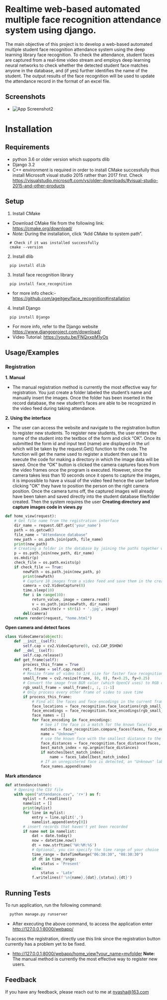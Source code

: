 
# Realtime web-based automated multiple face recognition attendance system using django.

The main objective of this project is to develop a web-based automated multiple student face recognition attendance system using the deep learning library face recognition. To check the attendance, student faces are captured from a real-time video stream and employs deep learning neural networks to check whether the detected student face matches anyone in the database, and (if yes) further identifies the name of the student. The output results of the face recognition will be used to update the attendance record in the format of an excel file.


## Screenshots

- ![App Screenshot2](https://via.placeholder.com/468x300?text=App+Screenshot+Heres)


# Installation
## Requirements

- python 3.6 or older version which supports dlib
- Django 3.2
- C++ environment is required in order to install CMake successfully thus install Microsoft visual studio 2015 rather than 2017 first. Check https://visualstudio.microsoft.com/vs/older-downloads/#visual-studio-2015-and-other-products

## Setup

1. Install CMake 

- Download CMake file from the following link: https://cmake.org/download/
- *Note:* During the installation, click “Add CMake to system path”.
 ```pip
   # Check if it was installed successfully 
   cmake --version
```

2. Install dlib   

 ```pip
   pip install dlib
```

3. Install face recognition library
```pip
  pip install face_recognition
```
- for more info check:- https://github.com/ageitgey/face_recognition#installation
4. Install Django
```pip
  pip install Django
```
- For more info, refer to the Django website https://www.djangoproject.com/download/
- Video Tutorial: https://youtu.be/FNQxxpM1yOs
## Usage/Examples
### Registration 

**1. Manual**
- The manual registration method is currently the most effective way for registration. You just create a folder labeled the student’s name and manually insert the images. Once the folder has been inserted in the record database, the new student’s faces are able to be recognized in the video feed during taking attendance.

**2. Using the interface**
- The user can access the website and navigate to the registration button to register new students. To register new students, the user enters the name of the student into the textbox of the form and click “OK”. Once its submitted the form id and input text (name) are displayed in the url which will be taken by the request.Get() function to the code. The function will get the name used to register a student then use it to execute the code for making a directory in which the image data will be saved. Once the “OK” button is clicked the camera captures faces from the video frames once the program is executed. However, since the camera takes less than 10 seconds once it opens to capture the images, it is impossible to have a visual of the video feed hence the user before clicking "OK" they have to position the person on the right camera position. Once the camera turns off, the captured images will already have been taken and saved directly into the student database file/folder created. Then the system requires the user 
**Creating directory and capture images code in views.py**

```python
def home_view(request):
    # Get file name from the registration interface
    dir_name = request.GET.get('your_name')
    path = os.getcwd()
    file_name = "Attendance database"
    new_path = os.path.join(path, file_name)
    print(new_path)
    # Creating a folder in the database by joining the paths together with the file name from the interface
    p = os.path.join(new_path, dir_name)
    os.mkdir(p)
    check_file = os.path.exists(p)
    if check_file == True:
        newPath = os.path.join(new_path, p)
        print(newPath)
        # Capture 10 images from a video feed and save them in the created directory
        camera = cv2.VideoCapture(0)
        time.sleep(10)
        for i in range(10):
            return_value, image = camera.read()
            v = os.path.join(newPath, dir_name)
            cv2.imwrite(v + str(i) + '.jpg', image)
        del(camera)
    return render(request, "home.html")
```
**Open camera and detect faces**

```python
class VideoCamera(object):
    def __init__(self):
        self.cap = cv2.VideoCapture(0, cv2.CAP_DSHOW)
    def __del__(self):
        self.cap.release()
    def get_frame(self):
        process_this_frame = True
        ret, frame = self.cap.read()
        # Resize frame of video to 1/4 size for faster face recognition processing
        small_frame = cv2.resize(frame, (0, 0), fx=0.25, fy=0.25)
        # Convert the image from BGR color (which OpenCV uses) to RGB color (which face_recognition uses)
        rgb_small_frame = small_frame[:, :, ::-1]
        # Only process every other frame of video to save time
        if process_this_frame:
            # Find all the faces and face encodings in the current frame of video
            face_locations = face_recognition.face_locations(rgb_small_frame)
            face_encodings = face_recognition.face_encodings(rgb_small_frame, face_locations)
            face_names = []
            for face_encoding in face_encodings:
                # See if the face is a match for the known face(s)
                matches = face_recognition.compare_faces(faces, face_encoding)
                name = "Unknown"
                # use the known face with the smallest distance to the new face
                face_distances = face_recognition.face_distance(faces, face_encoding)
                best_match_index = np.argmin(face_distances)
                if matches[best_match_index]:
                    name = faces_label[best_match_index]
                # If an unregistered face is detected, an "Unknown" label is assigned to it.
                face_names.append(name)
```
**Mark attendance**

```python
def attendance(name):
    # Opening the CSV file
    with open("attendance.csv", 'r+') as f:
        mylist = f.readlines()
        namelist = []
        print(mylist)
        for line in mylist:
            entry = line.split(',')
            namelist.append(entry[0])
        # insert records that haven't yet been recorded
        if name not in namelist:
            dat = date.today()
            now = datetime.now()
            dt = now.strftime('%H:%M:%S')
            # Optional, you can specify the time range of your choice
            time_range = DateTimeRange("06:30:30", "08:30:30")
            if dt in time_range:
                status = 'Present'
            else:
                status = 'Late'
            f.writelines(f'\n{name},{dat},{status},{dt}')
```

## Running Tests

To run application, run the following command:

```python
  python manage.py runserver
```

- After executing the above command, to access the application enter http://127.0.0.1:8000/webapp/ 

To access the registration, directly use this link since the registration button currently has a problem yet to be fixed.
-  http://127.0.0.1:8000/webapp/home_view?your_name=myfolder
**Note:** The manual method is currently the most effective way to register new users.
## Feedback

If you have any feedback, please reach out to me at nyasha@163.com

